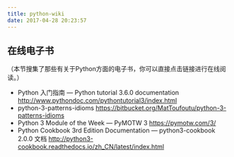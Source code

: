 ```yaml
---
title: python-wiki
date: 2017-04-28 20:23:57
---
```


## 在线电子书

（本节搜集了那些有关于Python方面的电子书，你可以直接点击链接进行在线阅读。）

- Python 入门指南 — Python tutorial 3.6.0 documentation
http://www.pythondoc.com/pythontutorial3/index.html
- python-3-patterns-idioms
https://bitbucket.org/MatToufoutu/python-3-patterns-idioms
- Python 3 Module of the Week — PyMOTW 3
https://pymotw.com/3/
- Python Cookbook 3rd Edition Documentation — python3-cookbook 2.0.0 文档
http://python3-cookbook.readthedocs.io/zh_CN/latest/index.html
